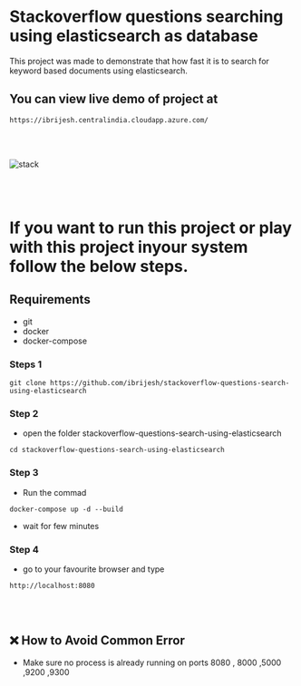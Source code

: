 # Stackoverflow questions searching using elasticsearch as database

This project was made to demonstrate that how fast it is to search for keyword based documents using elasticsearch.

## You can view live demo of project  at  
``` 
https://ibrijesh.centralindia.cloudapp.azure.com/ 
```

<br>
<br>


![stack](https://user-images.githubusercontent.com/41025295/126439945-7e4a5c3b-776e-4c1b-adec-81237f9b630b.gif)

<br>
<br>


# If you want to run this project or play with this project  inyour system follow the below steps.

## Requirements

- git
- docker
- docker-compose

### Steps 1
```
git clone https://github.com/ibrijesh/stackoverflow-questions-search-using-elasticsearch
```

### Step 2
- open the folder stackoverflow-questions-search-using-elasticsearch 
``` 
cd stackoverflow-questions-search-using-elasticsearch
```

### Step 3
- Run the commad
```
docker-compose up -d --build  
```  
- wait for few minutes

### Step 4
- go to your favourite browser and  type
```
http://localhost:8080 
```
<br>
<br>

## ❌ How to Avoid  Common Error  
- Make sure no process is already running on ports 8080 , 8000 ,5000 ,9200 ,9300


